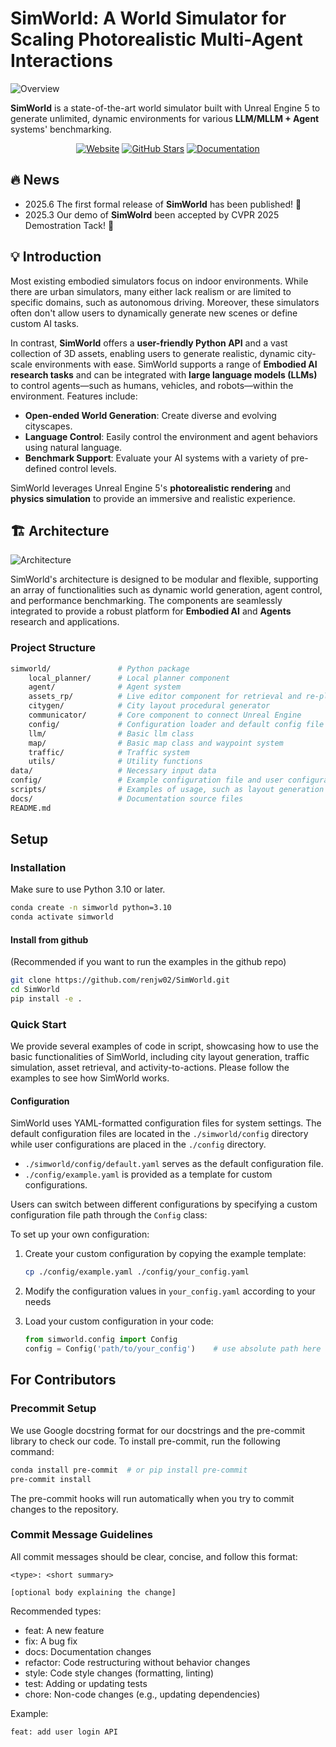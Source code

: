 # SimWorld: A World Simulator for Scaling Photorealistic Multi-Agent Interactions
![Overview](https://github.com/user-attachments/assets/6246ad14-2851-4a51-a534-70f59a40e460)

**SimWorld** is a state-of-the-art world simulator built with Unreal Engine 5 to generate unlimited, dynamic environments for various **LLM/MLLM + Agent** systems' benchmarking.

<div align="center">
    <a href="http://simworld-cvpr2025.maitrix.org/"><img src="https://img.shields.io/badge/Website-SimWorld-blue" alt="Website" /></a>
    <a href="https://github.com/maitrix-org/SimWorld"><img src="https://img.shields.io/github/stars/yourusername/SimWorld?style=social" alt="GitHub Stars" /></a>
    <a href="https://simworld.readthedocs.io/en/stable/"><img src="https://img.shields.io/badge/Documentation-Read%20Docs-green" alt="Documentation" /></a>
</div>

## 🔥 News
 - 2025.6 The first formal release of **SimWorld** has been published! 🚀
 - 2025.3 Our demo of **SimWolrd** been accepted by CVPR 2025 Demostration Tack! 🎉

## 💡 Introduction
Most existing embodied simulators focus on indoor environments. While there are urban simulators, many either lack realism or are limited to specific domains, such as autonomous driving. Moreover, these simulators often don't allow users to dynamically generate new scenes or define custom AI tasks.

In contrast, **SimWorld** offers a **user-friendly Python API** and a vast collection of 3D assets, enabling users to generate realistic, dynamic city-scale environments with ease. SimWorld supports a range of **Embodied AI research tasks** and can be integrated with **large language models (LLMs)** to control agents—such as humans, vehicles, and robots—within the environment. Features include:

- **Open-ended World Generation**: Create diverse and evolving cityscapes.
- **Language Control**: Easily control the environment and agent behaviors using natural language.
- **Benchmark Support**: Evaluate your AI systems with a variety of pre-defined control levels.

SimWorld leverages Unreal Engine 5's **photorealistic rendering** and **physics simulation** to provide an immersive and realistic experience.

## 🏗️ Architecture

![Architecture](https://github.com/user-attachments/assets/f5f43638-7583-483f-aadc-1ddf5d6ff27a)

SimWorld's architecture is designed to be modular and flexible, supporting an array of functionalities such as dynamic world generation, agent control, and performance benchmarking. The components are seamlessly integrated to provide a robust platform for **Embodied AI** and **Agents** research and applications.

### Project Structure
```bash
simworld/               # Python package
    local_planner/      # Local planner component
    agent/              # Agent system
    assets_rp/          # Live editor component for retrieval and re-placing
    citygen/            # City layout procedural generator
    communicator/       # Core component to connect Unreal Engine
    config/             # Configuration loader and default config file
    llm/                # Basic llm class
    map/                # Basic map class and waypoint system
    traffic/            # Traffic system
    utils/              # Utility functions
data/                   # Necessary input data
config/                 # Example configuration file and user configuration file
scripts/                # Examples of usage, such as layout generation and traffic simulation
docs/                   # Documentation source files
README.md
```

## Setup
### Installation
Make sure to use Python 3.10 or later.

```bash
conda create -n simworld python=3.10
conda activate simworld
```

#### Install from github
(Recommended if you want to run the examples in the github repo)

```bash
git clone https://github.com/renjw02/SimWorld.git
cd SimWorld
pip install -e .
```

### Quick Start

We provide several examples of code in script, showcasing how to use the basic functionalities of SimWorld, including city layout generation, traffic simulation, asset retrieval, and activity-to-actions. Please follow the examples to see how SimWorld works.

#### Configuration

SimWorld uses YAML-formatted configuration files for system settings. The default configuration files are located in the `./simworld/config` directory while user configurations are placed in the `./config` directory.

- `./simworld/config/default.yaml` serves as the default configuration file.
- `./config/example.yaml` is provided as a template for custom configurations.

Users can switch between different configurations by specifying a custom configuration file path through the `Config` class:

To set up your own configuration:

1. Create your custom configuration by copying the example template:
   ```bash
   cp ./config/example.yaml ./config/your_config.yaml
   ```

2. Modify the configuration values in `your_config.yaml` according to your needs

3. Load your custom configuration in your code:
   ```python
   from simworld.config import Config
   config = Config('path/to/your_config')    # use absolute path here
   ```



## For Contributors
### Precommit Setup
We use Google docstring format for our docstrings and the pre-commit library to check our code. To install pre-commit, run the following command:

```bash
conda install pre-commit  # or pip install pre-commit
pre-commit install
```

The pre-commit hooks will run automatically when you try to commit changes to the repository.


### Commit Message Guidelines
All commit messages should be clear, concise, and follow this format:
```
<type>: <short summary>

[optional body explaining the change]
```
Recommended types:
+ feat: A new feature
+ fix: A bug fix
+ docs: Documentation changes
+ refactor: Code restructuring without behavior changes
+ style: Code style changes (formatting, linting)
+ test: Adding or updating tests
+ chore: Non-code changes (e.g., updating dependencies)

Example:
```
feat: add user login API
```
